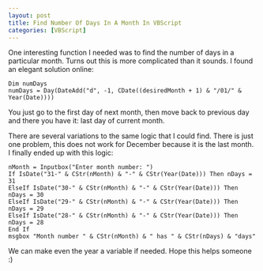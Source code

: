 ```yaml
---
layout: post  
title: Find Number Of Days In A Month In VBScript  
categories: [VBScript]
---
```


One interesting function I needed was to find the number of days in a particular month.
Turns out this is more complicated than it sounds. I found an elegant solution online:

    Dim numDays
    numDays = Day(DateAdd("d", -1, CDate((desiredMonth + 1) & "/01/" & Year(Date))))

You just go to the first day of next month, then move back to previous day and there you 
have it: last day of current month.  

There are several variations to the same logic that I could find. There is just one problem, 
this does not work for December because it is the last month. I finally ended up
with this logic:

    nMonth = Inputbox("Enter month number: ")
    If IsDate("31-" & CStr(nMonth) & "-" & CStr(Year(Date))) Then nDays = 31
    ElseIf IsDate("30-" & CStr(nMonth) & "-" & CStr(Year(Date))) Then nDays = 30
    ElseIf IsDate("29-" & CStr(nMonth) & "-" & CStr(Year(Date))) Then nDays = 29
    ElseIf IsDate("28-" & CStr(nMonth) & "-" & CStr(Year(Date))) Then nDays = 28
    End If
    msgbox "Month number " & CStr(nMonth) & " has " & CStr(nDays) & "days"

We can make even the year a variable if needed. Hope this helps someone :)